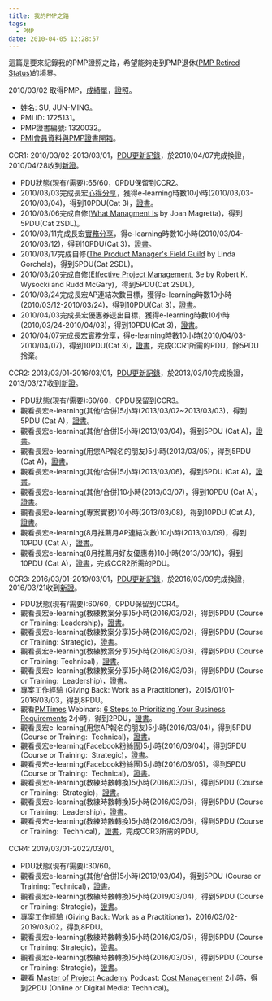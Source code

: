 ```yaml
---
title: 我的PMP之路
tags:
  - PMP
date: 2010-04-05 12:28:57
---
```


這篇是要來記錄我的PMP證照之路，希望能夠走到PMP退休([PMP Retired Status](http://www.pmi.org/PDF/pdc_pmphandbook.pdf))的境界。

2010/03/02 取得PMP，[成績單](https://drive.google.com/uc?export=download&id=0B6HWfJSgyadTUDFlRWJhOGRVeW8)，[證照](https://drive.google.com/uc?export=download&id=0B6HWfJSgyadTV2dlblVFWWQwVDQ)。

*   姓名: SU, JUN-MING。
*   PMI ID: 1725131。
*   PMP證書編號: 1320032。
*   [PMI會員資料與PMP證書開箱](http://blog.xuite.net/retsamsu/diary/32681555)。

CCR1: 2010/03/02-2013/03/01，[PDU更新記錄](https://drive.google.com/uc?export=download&id=0B6HWfJSgyadTTW1QSFpkZm9rYVE)，於2010/04/07完成換證，2010/04/28收到[新證](https://drive.google.com/uc?export=download&id=0B6HWfJSgyadTdVBuMjVSbVVDaWM)。

*   PDU狀態(現有/需要):65/60，0PDU保留到CCR2。
*   2010/03/03完成長宏[心得分享](http://blog.xuite.net/retsamsu/diary/31589757)，獲得e-learning時數10小時(2010/03/03-2010/03/04)，得到10PDU(Cat 3)，[證書](https://drive.google.com/uc?export=download&id=0B6HWfJSgyadTcFhEaUl6TXlTOE0)。
*   2010/03/06完成自修([What Managment Is](http://www.bookzone.com.tw/Publish/book.asp?bookno=CB273) by Joan Magretta)，得到5PDU(Cat 2SDL)。
*   2010/03/11完成長宏[實務分享](http://blog.xuite.net/retsamsu/diary/32123102)，得e-learning時數10小時(2010/03/04-2010/03/12)，得到10PDU(Cat 3)，[證書](https://drive.google.com/uc?export=download&id=0B6HWfJSgyadTSy1lR0FjZzQyQ28)。
*   2010/03/17完成自修([The Product Manager's Field Guild](http://www.books.com.tw/exep/prod/booksfile.php?item=0010244812) by Linda Gorchels)，得到5PDU(Cat 2SDL)。
*   2010/03/20完成自修([Effective Project Management](http://findbook.tw/book/9789868115859/basic), 3e by Robert K. Wysocki
and Rudd McGary)，得到5PDU(Cat 2SDL)。
*   2010/03/24完成長宏AP連結次數目標，獲得e-learning時數10小時(2010/03/12-2010/03/24)，得到10PDU(Cat 3)，[證書](https://drive.google.com/uc?export=download&id=0B6HWfJSgyadTYjFyaTRXWDZFZHM)。
*   2010/04/03完成長宏優惠券送出目標，獲得e-learning時數10小時(2010/03/24-2010/04/03)，得到10PDU(Cat 3)，[證書](https://drive.google.com/uc?export=download&id=0B6HWfJSgyadTdmFYeXF3U1JCams)。
*   2010/04/07完成長宏[實務分享](http://blog.xuite.net/retsamsu/diary/32681555)，得e-learning時數10小時(2010/04/03-2010/04/07)，得到10PDU(Cat 3)，[證書](https://drive.google.com/uc?export=download&id=0B6HWfJSgyadTeVZsZkYzOUs5OHc)，完成CCR1所需的PDU，餘5PDU捨棄。

CCR2: 2013/03/01-2016/03/01，[PDU更新記錄](https://drive.google.com/uc?export=download&id=0B6HWfJSgyadTdGE3TWFvSWVzYTQ)，於2013/03/10完成換證，2013/03/27收到[新證](https://drive.google.com/uc?export=download&id=https://drive.google.com/open?id=0B6HWfJSgyadTbUJOdGFHeFJ2Smc)。

*   PDU狀態(現有/需要):60/60，0PDU保留到CCR3。
*   觀看長宏e-learning(其他/合併)5小時(2013/03/02~2013/03/03)，得到5PDU (Cat A)，[證書](https://drive.google.com/uc?export=download&id=0B6HWfJSgyadTaDB2eUFxeGk1MFE)。
*   觀看長宏e-learning(其他/合併)5小時(2013/03/04)，得到5PDU (Cat A)，[證書](https://drive.google.com/uc?export=download&id=0B6HWfJSgyadTVEhlS3Vpbkw2a3c)。
*   觀看長宏e-learning(用您AP報名的朋友)5小時(2013/03/05)，得到5PDU (Cat A)，[證書](https://drive.google.com/uc?export=download&id=0B6HWfJSgyadTc2NyaXZHVmE3NW8)。
*   觀看長宏e-learning(其他/合併)5小時(2013/03/06)，得到5PDU (Cat A)，[證書](https://drive.google.com/uc?export=download&id=0B6HWfJSgyadTbFYtLVNlU2YtR00)。
*   觀看長宏e-learning(其他/合併)10小時(2013/03/07)，得到10PDU (Cat A)，[證書](https://drive.google.com/uc?export=download&id=0B6HWfJSgyadTMVZJcHNvdnNvdDg)。
*   觀看長宏e-learning(專案實務)10小時(2013/03/08)，得到10PDU (Cat A)，[證書](https://drive.google.com/uc?export=download&id=0B6HWfJSgyadTREVSdXNnS2IwZHc)。
*   觀看長宏e-learning(8月推薦月AP連結次數)10小時(2013/03/09)，得到10PDU (Cat A)，[證書](https://drive.google.com/uc?export=download&id=0B6HWfJSgyadTQldqMFhhVW1kMkE)。
*   觀看長宏e-learning(8月推薦月好友優惠券)10小時(2013/03/10)，得到10PDU (Cat A)，[證書](https://drive.google.com/uc?export=download&id=0B6HWfJSgyadTZURtMlV5Zk5tYms)，完成CCR2所需的PDU。

<span style="line-height: 1.2;">CCR3: 2016/03/01-2019/03/01，[PDU更新記錄](https://drive.google.com/uc?export=download&id=0B6HWfJSgyadTUkRSMUNPanBJelU)，於2016/03/09完成換證，2016/03/21收到[新證](https://drive.google.com/uc?export=download&id=0B6HWfJSgyadTb2xPTXBjR2liV1k)。</span>

*   <span style="line-height: 1.2;">PDU狀態(現有/需要):60/60，0PDU保留到CCR4。</span>
*   <span style="line-height: 1.2;">觀看長宏e-learning(教練教案分享)5小時(2016/03/02)，得到5PDU (Course or Training:&nbsp;Leadership)，[證書](https://drive.google.com/uc?export=download&id=0B6HWfJSgyadTbFlQeGxlQWZiQ0k)。</span>
*   <span style="line-height: 1.2;"><span style="line-height: 18px;">觀看長宏e-learning(</span><span style="line-height: 18px;">教練教案分享)5小時</span><span style="line-height: 18px;">(2016/03/02)，</span><span style="line-height: 18px;">得到5PDU (<span style="line-height: 18px;">Course or Training:&nbsp;Strategic)，[證書](https://drive.google.com/uc?export=download&id=0B6HWfJSgyadTdDN1T2tMS2lJZVU)。</span></span></span>
*   <span style="line-height: 1.2;"><span style="line-height: 18px;"><span style="line-height: 18px;"><span style="line-height: 18px;">觀看長宏e-learning(</span><span style="line-height: 18px;">教練教案分享)5小時</span><span style="line-height: 18px;">(2016/03/03)，</span><span style="line-height: 18px;">得到5PDU (<span>Course or Training: Technical)，<span style="line-height: 18px;">[證書](https://drive.google.com/uc?export=download&id=0B6HWfJSgyadTSjlFVXZDYUxIcWc)。</span></span></span></span></span></span>
*   <span style="line-height: 1.2;"><span style="line-height: 18px;"><span style="line-height: 18px;"><span style="line-height: 18px;"><span><span style="line-height: 18px;"><span style="line-height: 18px;">觀看長宏e-learning(</span><span style="line-height: 18px;">教練教案分享)5小時</span><span style="line-height: 18px;">(2016/03/03)，</span><span style="line-height: 18px;">得到5PDU (<span>Course or Training: <span style="line-height: 18px;">&nbsp;Leadership</span>)，<span>[證書](https://drive.google.com/uc?export=download&id=0B6HWfJSgyadTekRzNzN3eGdabEE)。</span></span></span></span></span></span></span></span></span>
*   <span style="line-height: 1.2;"><span style="line-height: 18px;"><span style="line-height: 18px;"><span style="line-height: 18px;"><span><span style="line-height: 18px;"><span style="line-height: 18px;"><span><span>專案工作經驗 (Giving Back:&nbsp;Work as a Practitioner)，2015/01/01-2016/03/03，得到8PDU。</span></span></span></span></span></span></span></span></span>
*   <span style="line-height: 1.2;"><span style="line-height: 18px;"><span style="line-height: 18px;"><span style="line-height: 18px;"><span><span style="line-height: 18px;"><span style="line-height: 18px;"><span><span>觀看[PMTimes](http://www.projecttimes.com/) Webinars:&nbsp;[6 Steps to Prioritizing Your Business Requirements](http://www.projecttimes.com/project-management-training/training-home.html#WID00116) 2小時，得到2PDU，[證書](https://drive.google.com/uc?export=download&id=0B6HWfJSgyadTRDVpd0dYcEFZN2M)。</span></span></span></span></span></span></span></span></span>
*   <span style="line-height: 1.2;"><span style="line-height: 18px;"><span style="line-height: 18px;"><span style="line-height: 18px;"><span><span style="line-height: 18px;"><span style="line-height: 18px;"><span><span><span style="line-height: 18px;">觀看長宏e-learning(用您AP報名的朋友</span><span style="line-height: 18px;">)5小時</span><span style="line-height: 18px;">(2016/03/04)，</span><span style="line-height: 18px;">得到5PDU (<span>Course or Training:&nbsp;<span>&nbsp;<span style="line-height: 18px;">Technical</span></span>)，<span>[證書](https://drive.google.com/uc?export=download&id=0B6HWfJSgyadTaUNFb1RrbkJlYVE)。</span></span></span></span></span></span></span></span></span></span></span></span>
*   <span style="line-height: 1.2;"><span style="line-height: 18px;"><span style="line-height: 18px;"><span style="line-height: 18px;"><span><span style="line-height: 18px;"><span style="line-height: 18px;"><span><span><span style="line-height: 18px;"><span><span><span style="line-height: 18px;">觀看長宏e-learning(Facebook粉絲團</span><span style="line-height: 18px;">)5小時</span><span style="line-height: 18px;">(2016/03/04)，</span><span style="line-height: 18px;">得到5PDU (<span>Course or Training:&nbsp;<span>&nbsp;<span style="line-height: 18px;">Strategic</span></span>)，<span>[證書](https://drive.google.com/uc?export=download&id=0B6HWfJSgyadTOGlNNEJJUkl2d1E)。</span></span></span></span></span></span></span></span></span></span></span></span></span></span></span>
*   <span style="line-height: 1.2;"><span style="line-height: 18px;"><span style="line-height: 18px;"><span style="line-height: 18px;"><span><span style="line-height: 18px;"><span style="line-height: 18px;"><span><span><span style="line-height: 18px;"><span><span><span style="line-height: 18px;"><span><span><span style="line-height: 18px;">觀看長宏e-learning(Facebook粉絲團</span><span style="line-height: 18px;">)5小時</span><span style="line-height: 18px;">(2016/03/05)，</span><span style="line-height: 18px;">得到5PDU (<span>Course or Training:&nbsp;<span>&nbsp;<span style="line-height: 18px;">Technical</span></span>)，<span>[證書](https://drive.google.com/uc?export=download&id=0B6HWfJSgyadTLUYxZDJ2TzhFcGc)。</span></span></span></span></span></span></span></span></span></span></span></span></span></span></span></span></span></span>
*   <span style="line-height: 1.2;"><span style="line-height: 18px;"><span style="line-height: 18px;"><span style="line-height: 18px;"><span><span style="line-height: 18px;"><span style="line-height: 18px;"><span><span><span style="line-height: 18px;"><span><span><span style="line-height: 18px;"><span><span><span style="line-height: 18px;"><span><span><span style="line-height: 18px;">觀看長宏e-learning(教練時數轉換</span><span style="line-height: 18px;">)5小時</span><span style="line-height: 18px;">(2016/03/05)，</span><span style="line-height: 18px;">得到5PDU (<span>Course or Training:&nbsp;<span>&nbsp;<span style="line-height: 18px;">Strategic</span></span>)，<span>[證書](https://drive.google.com/uc?export=download&id=0B6HWfJSgyadTTGZPZFJOYUM4cEk)。</span></span></span></span></span></span></span></span></span></span></span></span></span></span></span></span></span></span></span></span></span>
*   <span style="line-height: 1.2;"><span style="line-height: 18px;"><span style="line-height: 18px;"><span style="line-height: 18px;"><span><span style="line-height: 18px;"><span style="line-height: 18px;"><span><span><span style="line-height: 18px;"><span><span><span style="line-height: 18px;"><span><span><span style="line-height: 18px;"><span><span><span style="line-height: 18px;"><span><span><span style="line-height: 18px;">觀看長宏e-learning(教練時數轉換</span><span style="line-height: 18px;">)5小時</span><span style="line-height: 18px;">(2016/03/06)，</span><span style="line-height: 18px;">得到5PDU (<span>Course or Training:&nbsp;<span>&nbsp;<span style="line-height: 18px;">Leadership</span></span>)，<span>[證書](https://drive.google.com/uc?export=download&id=0B6HWfJSgyadTR3R3REd0M3kwME0)。</span></span></span></span></span></span></span></span></span></span></span></span></span></span></span></span></span></span></span></span></span></span></span></span>
*   <span style="line-height: 1.2;"><span style="line-height: 18px;"><span style="line-height: 18px;"><span style="line-height: 18px;"><span><span style="line-height: 18px;"><span style="line-height: 18px;"><span><span><span style="line-height: 18px;"><span><span><span style="line-height: 18px;"><span><span><span style="line-height: 18px;"><span><span><span style="line-height: 18px;"><span><span><span style="line-height: 18px;"><span><span><span style="line-height: 18px;">觀看長宏e-learning(教練時數轉換</span><span style="line-height: 18px;">)5小時</span><span style="line-height: 18px;">(2016/03/06)，</span><span style="line-height: 18px;">得到5PDU (<span>Course or Training:&nbsp;<span>&nbsp;<span style="line-height: 18px;">Technical</span></span>)，<span>[證書](https://drive.google.com/uc?export=download&id=0B6HWfJSgyadTM2tXUkhPa0ZQRlE)，完成CCR3所需的PDU。</span></span></span></span></span></span></span></span></span></span></span></span></span></span></span></span></span></span></span></span></span></span></span></span></span></span></span>

CCR4: 2019/03/01-2022/03/01。

*   PDU狀態(現有/需要):30/60。
*   觀看長宏e-learning(其他/合併)5小時(2019/03/04)，得到5PDU (Course or Training: Technical)，[證書](https://drive.google.com/uc?export=download&id=1Wciu7OTS6EhYK04A2-HY8VudYWjpqQAq)。
*   觀看長宏e-learning(教練時數轉換)5小時(2019/03/04)，得到5PDU (Course or Training: Strategic)，[證書](https://drive.google.com/uc?export=download&id=1GGEZeppbgZPE5JsKr4cZlXk0UTqb1AO_)。
*   專案工作經驗 (Giving Back: Work as a Practitioner)，2016/03/02-2019/03/02，得到8PDU。
*   觀看長宏e-learning(教練時數轉換)5小時(2016/03/05)，得到5PDU (Course or Training: Strategic)，[證書](https://drive.google.com/uc?export=download&id=1l2XDkexPTX7ajPXP0yA-FgMMfqfjEORF)。
*   觀看長宏e-learning(教練時數轉換)5小時(2016/03/05)，得到5PDU (Course or Training: Strategic)，[證書](https://drive.google.com/uc?export=download&id=1VJaYBahrHX-5kM8qV8NCx6uorgi1vh1-)。
*   觀看 [Master of Project Academy](https://masterofproject.com/) Podcast: [Cost Management](https://www.youtube.com/watch?v=h24pXe7v83A) 2小時，得到2PDU (Online or Digital Media: Technical)。
